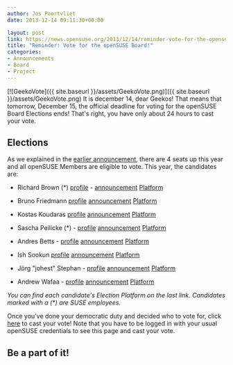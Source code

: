 ```yaml
---
author: Jos Poortvliet
date: 2013-12-14 09:11:30+00:00

layout: post
link: https://news.opensuse.org/2013/12/14/reminder-vote-for-the-opensuse-board/
title: "Reminder: Vote for the openSUSE Board!"
categories:
- Announcements
- Board
- Project
---
```

[![GeekoVote]({{ site.baseurl }}/assets/GeekoVote.png)]({{ site.baseurl }}/assets/GeekoVote.png)
It is december 14, dear Geekos! That means that tomorrow, December 15, the official deadline for voting for the openSUSE Board Elections ends! That's right, you have only about 24 hours to cast your vote.


## Elections


As we explained in the [earlier announcement](https://news.opensuse.org/?p=17293), there are 4 seats up this year and all openSUSE Members are eligible to vote. This year, the candidates are:



	
  * Richard Brown (*) [profile](https://connect.opensuse.org/pg/profile/rbrownccb) - [announcement](http://lists.opensuse.org/opensuse-project/2013-11/msg00032.html) [Platform](https://en.opensuse.org/openSUSE:Board_election_2013_platform_rbrownccb)

	
  * Bruno Friedmann [profile](https://connect.opensuse.org/pg/profile/bruno_friedmann) [announcement](http://lists.opensuse.org/opensuse-project/2013-11/msg00040.html) [Platform](https://en.opensuse.org/openSUSE:Board_election_platform_2013_tigerfoot)

	
  * Kostas Koudaras [profile](https://connect.opensuse.org/pg/profile/warlordfff) [announcement](http://lists.opensuse.org/opensuse-project/2013-11/msg00039.html) [Platform](https://en.opensuse.org/openSUSE:Board_election_2013_platform_warlordfff)

	
  * Sascha Peilicke (*) - [profile](https://connect.opensuse.org/pg/profile/saschpe) [announcement](http://lists.opensuse.org/opensuse-project/2013-11/msg00030.html) [Platform](https://en.opensuse.org/openSUSE:Board_election_2013_platform_saschpe)

	
  * Andres Betts - [profile](https://connect.opensuse.org/pg/profile/anditosan) [announcement](http://lists.opensuse.org/opensuse-project/2013-11/msg00018.html) [Platform](https://en.opensuse.org/openSUSE:Board_election_2013_platform_anditosan)

	
  * Ish Sookun [profile](https://connect.opensuse.org/pg/profile/ishwon) [announcement](http://lists.opensuse.org/opensuse-project/2013-11/msg00036.html) [Platform](https://en.opensuse.org/openSUSE:Board_election_2013_platform_ishwon)

	
  * Jörg "johest" Stephan - [profile](https://connect.opensuse.org/pg/profile/johest) [announcement](http://lists.opensuse.org/opensuse-project/2013-11/msg00017.html) [Platform](https://en.opensuse.org/openSUSE:Board_election_2013_platform_johest)

	
  * Andrew Wafaa - [profile](https://connect.opensuse.org/pg/profile/funkypenguin) [announcement](http://lists.opensuse.org/opensuse-project/2013-11/msg00010.html) [Platform](https://en.opensuse.org/openSUSE:Board_election_2013_platform_funkypenguin)


_You can find each candidate's Election Platform on the last link. Candidates marked with a (*) are SUSE employees._

Once you've done your democratic duty and decided who to vote for, click [here](https://connect.opensuse.org/pg/polls/read/digitaltomm/43818/opensuse-board-election-2013) to cast your vote! Note that you have to be logged in with your usual openSUSE credentials to see this page and cast your vote.




## Be a part of it!

		
